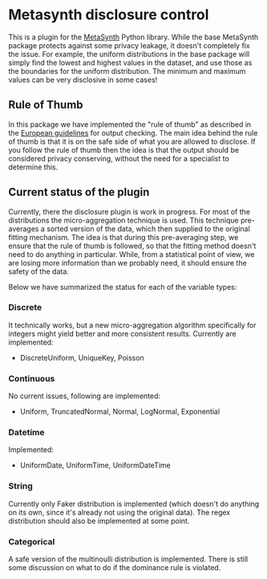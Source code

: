 # Metasynth disclosure control

This is a plugin for the [MetaSynth](https://github.com/sodascience/metasynth) Python library.
While the base MetaSynth package protects against some privacy leakage, it doesn't completely
fix the issue. For example, the uniform distributions in the base package will simply find
the lowest and highest values in the dataset, and use those as the boundaries for the uniform
distribution. The minimum and maximum values can be very disclosive in some cases!

## Rule of Thumb

In this package we have implemented the "rule of thumb" as described in the
[European guidelines](https://ec.europa.eu/eurostat/cros/system/files/dwb_standalone-document_output-checking-guidelines.pdf)
for output checking. The main idea behind the rule of thumb is that it is on the safe side
of what you are allowed to disclose. If you follow the rule of thumb then the idea is that
the output should be considered privacy conserving, without the need for a specialist to determine this.

## Current status of the plugin

Currently, there the disclosure plugin is work in progress. For most of the distributions
the micro-aggregation technique is used. This technique pre-averages a sorted version of the data,
which then supplied to the original fitting mechanism. The idea is that during this pre-averaging
step, we ensure that the rule of thumb is followed, so that the fitting method doesn't need to do
anything in particular. While, from a statistical point of view, we are losing more information than
we probably need, it should ensure the safety of the data. 

Below we have summarized the status for each of the variable types:

### Discrete

It technically works, but a new micro-aggregation algorithm specifically for integers might yield
better and more consistent results. Currently are implemented:

- DiscreteUniform, UniqueKey, Poisson

### Continuous

No current issues, following are implemented:

- Uniform, TruncatedNormal, Normal, LogNormal, Exponential

### Datetime

Implemented:

- UniformDate, UniformTime, UniformDateTime

### String

Currently only Faker distribution is implemented (which doesn't do anything on its own,
since it's already not using the original data). The regex distribution should also be implemented at some point.

### Categorical

A safe version of the multinoulli distribution is implemented. There is still some discussion on what to do if the dominance
rule is violated.